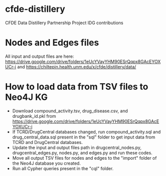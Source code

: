 # cfde-distillery
CFDE Data Distillery Partnership Project IDG contributions

# Nodes and Edges files
All input and output files are here: https://drive.google.com/drive/folders/1eUcYVayYHM90ESrQqpx8GAcEYOXUCr-i and https://chiltepin.health.unm.edu/x/cfde/distillery/data/

# How to load data from TSV files to Neo4J KG
- Download compound_activity.tsv, drug_disease.csv, and drugbank_id.pkl from https://drive.google.com/drive/folders/1eUcYVayYHM90ESrQqpx8GAcEYOXUCr-i 
- If TCRD/DrugCentral databases changed, run compound_activity.sql and drug_central_data.sql present in the "sql" folder to get input data from TCRD and DrugCentral databases.
- Update the input and output files path in drugcentral_nodes.py, drugcentral_edges.py, nodes.py, and edges.py and run these codes.
- Move all output TSV files for nodes and edges to the "import" folder of the Neo4J database you created.
- Run all Cypher queries present in the "cql" folder.

